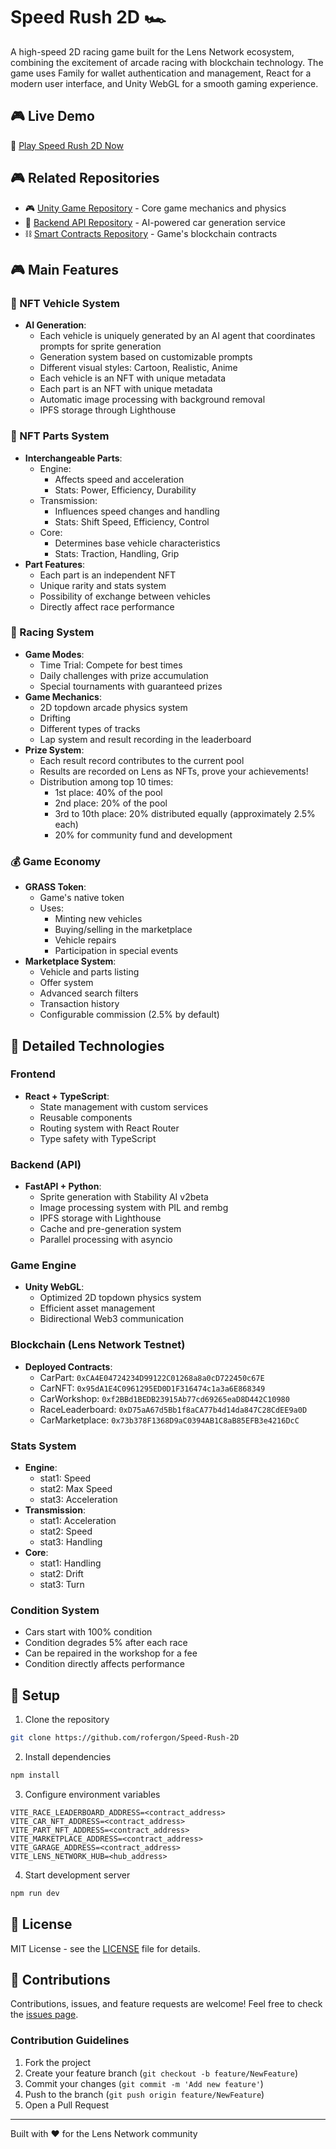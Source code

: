 # Speed Rush 2D 🏎️

A high-speed 2D racing game built for the Lens Network ecosystem, combining the excitement of arcade racing with blockchain technology. The game uses Family for wallet authentication and management, React for a modern user interface, and Unity WebGL for a smooth gaming experience.

## 🎮 Live Demo

🚀 [Play Speed Rush 2D Now](https://speed-rush-2d.vercel.app)

## 🎮 Related Repositories

- 🎮 [Unity Game Repository](https://github.com/rofergon/Speed-Rush-2d-Unity-project) - Core game mechanics and physics
- 🔧 [Backend API Repository](https://github.com/rofergon/speed-rush-2d-backend-) - AI-powered car generation service
- ⛓️ [Smart Contracts Repository](https://github.com/rofergon/Speed-Rush-2D-contract) - Game's blockchain contracts

## 🎮 Main Features

### 🚗 NFT Vehicle System
- **AI Generation**: 
  - Each vehicle is uniquely generated by an AI agent that coordinates prompts for sprite generation
  - Generation system based on customizable prompts
  - Different visual styles: Cartoon, Realistic, Anime
  - Each vehicle is an NFT with unique metadata
  - Each part is an NFT with unique metadata
  - Automatic image processing with background removal
  - IPFS storage through Lighthouse

### 🔧 NFT Parts System
- **Interchangeable Parts**:
  - Engine:
    - Affects speed and acceleration
    - Stats: Power, Efficiency, Durability
  - Transmission:
    - Influences speed changes and handling
    - Stats: Shift Speed, Efficiency, Control
  - Core:
    - Determines base vehicle characteristics
    - Stats: Traction, Handling, Grip
- **Part Features**:
  - Each part is an independent NFT
  - Unique rarity and stats system
  - Possibility of exchange between vehicles
  - Directly affect race performance

### 🏁 Racing System
- **Game Modes**:
  - Time Trial: Compete for best times
  - Daily challenges with prize accumulation
  - Special tournaments with guaranteed prizes
- **Game Mechanics**:
  - 2D topdown arcade physics system
  - Drifting
  - Different types of tracks
  - Lap system and result recording in the leaderboard
- **Prize System**:
  - Each result record contributes to the current pool
  - Results are recorded on Lens as NFTs, prove your achievements!
  - Distribution among top 10 times:
    - 1st place: 40% of the pool
    - 2nd place: 20% of the pool
    - 3rd to 10th place: 20% distributed equally (approximately 2.5% each)
    - 20% for community fund and development

### 💰 Game Economy
- **GRASS Token**:
  - Game's native token
  - Uses:
    - Minting new vehicles
    - Buying/selling in the marketplace
    - Vehicle repairs
    - Participation in special events
- **Marketplace System**:
  - Vehicle and parts listing
  - Offer system
  - Advanced search filters
  - Transaction history
  - Configurable commission (2.5% by default)

## 🚀 Detailed Technologies

### Frontend
- **React + TypeScript**:
  - State management with custom services
  - Reusable components
  - Routing system with React Router
  - Type safety with TypeScript

### Backend (API)
- **FastAPI + Python**:
  - Sprite generation with Stability AI v2beta
  - Image processing system with PIL and rembg
  - IPFS storage with Lighthouse
  - Cache and pre-generation system
  - Parallel processing with asyncio

### Game Engine
- **Unity WebGL**:
  - Optimized 2D topdown physics system
  - Efficient asset management
  - Bidirectional Web3 communication

### Blockchain (Lens Network Testnet)
- **Deployed Contracts**:
  - CarPart: `0xCA4E04724234D99122C01268a8a0cD722450c67E`
  - CarNFT: `0x95dA1E4C0961295ED0D1F316474c1a3a6E868349`
  - CarWorkshop: `0xf2BBd1BEDB23915Ab77cd69265eaD8D442C10980`
  - RaceLeaderboard: `0xD75aA67d5Bb1f8aCA77b4d14da847C28CdEE9a0D`
  - CarMarketplace: `0x73b378F1368D9aC0394AB1C8aB85EFB3e4216DcC`

### Stats System
- **Engine**:
  - stat1: Speed
  - stat2: Max Speed
  - stat3: Acceleration
- **Transmission**:
  - stat1: Acceleration
  - stat2: Speed
  - stat3: Handling
- **Core**:
  - stat1: Handling
  - stat2: Drift
  - stat3: Turn

### Condition System
- Cars start with 100% condition
- Condition degrades 5% after each race
- Can be repaired in the workshop for a fee
- Condition directly affects performance

## 🔧 Setup

1. Clone the repository
```bash
git clone https://github.com/rofergon/Speed-Rush-2D
```

2. Install dependencies
```bash
npm install
```

3. Configure environment variables
```env
VITE_RACE_LEADERBOARD_ADDRESS=<contract_address>
VITE_CAR_NFT_ADDRESS=<contract_address>
VITE_PART_NFT_ADDRESS=<contract_address>
VITE_MARKETPLACE_ADDRESS=<contract_address>
VITE_GARAGE_ADDRESS=<contract_address>
VITE_LENS_NETWORK_HUB=<hub_address>
```

4. Start development server
```bash
npm run dev
```

## 📝 License

MIT License - see the [LICENSE](LICENSE) file for details.

## 🤝 Contributions

Contributions, issues, and feature requests are welcome! Feel free to check the [issues page](https://github.com/rofergon/Speed-Rush-2D/issues).

### Contribution Guidelines
1. Fork the project
2. Create your feature branch (`git checkout -b feature/NewFeature`)
3. Commit your changes (`git commit -m 'Add new feature'`)
4. Push to the branch (`git push origin feature/NewFeature`)
5. Open a Pull Request

---
Built with ❤️ for the Lens Network community
